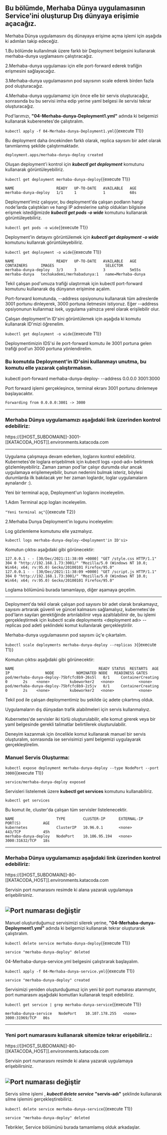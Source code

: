 ## Bu bölümde, Merhaba Dünya uygulamasının Service'ini oluşturup Dış dünyaya erişimie açacağız.


Merhaba Dünya uygulamasını dış dünayaya erişime açma işlemi için aşağıda ki adımları takip edeceğiz.

1.Bu bölümde kullanılmak üzere farklı bir Deployment belgesini kullanarak merhaba-dunya uyglamasını çalıştıracağız.

2.Merhaba-dunya uygulaması için elle port-forward ederek trafiğin erişmesini sağlayacağız.

3.Merhaba-dunya uygulamasının pod sayısının scale ederek birden fazla pod oluşturacağız.

4.Merhaba-dunya uygulamamız için önce elle bir servis oluşturacağız, sonrasında bu bu servisi imha edip yerine yaml belgesi ile servisi tekrar oluşturacağız.

Pod'larımızı, **"04-Merhaba-dunya-Deployment1.yml"** adında ki belgemizi kullanarak kuberenetes'de çalıştıralım.

`kubectl apply -f 04-Merhaba-dunya-Deployment1.yml`{{execute T1}}

Bu deployment daha öncekinden farklı olarak, replica sayısını bir adet olarak tanımlanmış şekilde çalıştırmaktadır.

```
deployment.apps/merhaba-dunya-deploy created
```

Oluşan deployment'i kontrol için ***kubectl get deployment*** komutunu kullanarak görüntüleyebiliriz.

`kubectl get deployment merhaba-dunya-deploy`{{execute T1}}

```
NAME                   READY   UP-TO-DATE   AVAILABLE   AGE
merhaba-dunya-deploy   1/1     1            1           68s
```

Deployment'imiz çalışıyor, bu deployment'da çalışan podların hangi node'larda çalıştıkları ve hangi IP adreslerine sahip oldukları bilgisine erişmek istediğimizde ***kubectl get pods -o wide*** komutunu kullanarak görüntüleyebiliriz.

`kubectl get pods -o wide`{{execute T1}}

Deployment'in detayını görüntülemek için ***kubectl get deployment -o wide*** komutunu kullanrak görüntüleyebiliriz.

`kubectl get deployment -o wide`{{execute T1}}

```
NAME                   READY   UP-TO-DATE   AVAILABLE   AGE     CONTAINERS      IMAGES                       SELECTOR
merhaba-dunya-deploy   3/3     3            3           5m55s   merhaba-dunya   techakademi/merhabadunya:1   name=Merhaba-dunya
```

Tekil çalışan pod'umuza trafiği ulaştırmak için kubectl port-forward komutunu kullanarak dış dünyanın erişimine açalım.

Port-forward komutunda, --address opsiyonunu kullanarak tüm adreslerde 3001 portunu dinleyerek, 3000 portuna iletmesini istiyoruz. Eğer --address opsiyonunun kullanmaz isek, uygulama yalnızca yerel olarak erişilebilir olur.


Çalışan deployment'in ID'sini görüntülemek için aşağıda ki komutu kullanarak ID'mizi öğrenelim.

`kubectl get deployment -o wide`{{execute T1}}

Deploymentimizin IDS'si ile port-forward komutu ile 3001 portuna gelen trafiği pod'un 3000 portuna yönlendirelim.

### Bu komutda Deployment'in ID'sini kullanmayı unutma, bu komutu elle yazarak çalıştırmalısın.

kubectl port-forward merhaba-dunya-deploy-<deployment-ID> --address 0.0.0.0 3001:3000

Port forward işlemi gerçekleşince, terminal ekranı 3001 portunu dinlemeye başlayacaktır.

```
Forwarding from 0.0.0.0:3001 -> 3000
```

---
### Merhaba Dünya uygulamamızı aşağıdaki link  üzerinden kontrol edebiliriz:

https://[[HOST_SUBDOMAIN]]-3001-[[KATACODA_HOST]].environments.katacoda.com

---

Uygulama çalışmaya devam ederken, loglarını kontrol edebiliriz. Kubernetes'de loglara erişebilmek için kubectl logs <pod-adı> belirterek gözlemleyebiliriz. Zaman zaman pod'lar çalışır durumda olur ancak uygulamaya erişilemeyebilir, bunun nedenini bulmak isteriz, böylesi durumlarda ilk bakılacak yer her zaman loglardır, loglar uygulamaların aynalarıdır :).


Yeni bir terminal açıp, Deployment'un loglarını inceleyelim.

1.Adım Terminal açıp logları inceleyelim.

`"Yeni terminal aç"`{{execute T2}}

2.Merhaba Dunya Deployment'in logunu inceleyelim:

Log gözlemleme komutunu elle yazmalıyız.

```
kubectl logs merhaba-dunya-deploy-<Deployment'in ID'si>
```

Komutun çıktısı aşağıdaki gibi görünecektir:
```
127.0.0.1 - - [30/Dec/2021:11:38:09 +0000] "GET /style.css HTTP/1.1" 304 0 "http://192.168.1.73:3001/" "Mozilla/5.0 (Windows NT 10.0; Win64; x64; rv:95.0) Gecko/20100101 Firefox/95.0"
127.0.0.1 - - [30/Dec/2021:11:38:09 +0000] "GET /script.js HTTP/1.1" 304 0 "http://192.168.1.73:3001/" "Mozilla/5.0 (Windows NT 10.0; Win64; x64; rv:95.0) Gecko/20100101 Firefox/95.0"
```
Loglama bölümünü burada tamamlayıp, diğer aşamaya geçelim.


----
Deployment'da tekil olarak çalışan pod sayısını bir adet olarak bırakamayız, sayısını artırarak güvenli ve güncel kalmasını sağlamalıyız, kubernetes'de pod'ların sayıları gerektiğinde artırılabilinir veya azaltılabilinir de, bu işlemi gerçekleştirmek için kubectl scale deployments <deployment adı> --replicas pod adeti şeklindeki komut kullanılarak gerçekleştirilir.

Merhaba-dunya uygulamasının pod sayısını üç'e çıkartalım.

`kubectl scale deployments merhaba-dunya-deploy --replicas 3`{{execute T1}}

Komutun çıktısı aşağıdaki gibi görünecektir:

```
NAME                                      READY STATUS  RESTARTS  AGE   IP                NODE          NOMINATED NODE   READINESS GATES
pod/merhaba-dunya-deploy-75bfcfc8b9-26s5l   0/1     ContainerCreating   0       2s    <none>         kubeworker2   <none>           <none>
pod/merhaba-dunya-deploy-75bfcfc8b9-2z5jv   0/1     ContainerCreating   0    	2s    <none>         kubeworker2   <none>           <none>
```
Tekil pod ile çalışan deploymentimiz bu şekilde üç adete çıkartmış olduk.

Uygulamaların dış dünyadan trafik alabilmeleri için servis kullanmalıyız.

Kubernetes'de servisler iki türlü oluşturulabilir, elle komut girerek veya bir yaml belgesinde gerekli talimatlar belirtilerek oluşturulabilir.

Deneyim kazanmak için öncelikle komut kullanarak manuel bir servis oluşturalım, sonrasında ise servisimizi yaml belgemizi uygulayarak gerçekleştirelim.

### Manuel Servis Oluşturma:
`kubectl expose deployment merhaba-dunya-deploy --type NodePort --port 3000`{{execute T1}}

`service/merhaba-dunya-deploy exposed`

Servisleri listelemek üzere **kubectl get services** komutunu kullanabiliriz.

```
kubectl get services
```
Bu komut ile, cluster'da çalışan tüm servisler listelenecektir.

```
NAME                   TYPE        CLUSTER-IP      EXTERNAL-IP   PORT(S)          AGE
kubernetes             ClusterIP   10.96.0.1       <none>        443/TCP          45h
merhaba-dunya-deploy   NodePort    10.106.95.194   <none>        3000:31632/TCP   18s
```

---
### Merhaba Dünya uygulamamızı aşağıdaki link  üzerinden kontrol edebiliriz:

https://[[HOST_SUBDOMAIN]]-80-[[KATACODA_HOST]].environments.katacoda.com

Servisin port numarasını resimde ki alana yazarak uygulamaya erişebilirsiniz.

![Port numarası değiştir](./assets/diffport.png)
---

Manuel oluşturduğumuz servisimizi silerek yerine, **"04-Merhaba-dunya-Deployment1.yml"** adında ki belgemizi kullanarak tekrar oluşturarak çalıştıralım.

`kubectl delete service merhaba-dunya-deploy`{{execute T1}}

```
service "merhaba-dunya-deploy" deleted
```

04-Merhaba-dunya-service.yml belgesini çalıştırarak başlayalım.

`kubectl apply -f 04-Merhaba-dunya-service.yml`{{execute T1}}

```
service "merhaba-dunya-deploy" created
```

Servisimizi yeniden oluşturduğumuz için yeni bir port numarası atanmıştır, port numarasını aşağıdaki komutları kullanarak tespit edebiliriz.

`kubectl get service | grep merhaba-dunya-service`{{execute T1}}

```
merhaba-dunya-service   NodePort    10.107.178.255   <none>        3000:31969/TCP   86s
```

---
### Yeni port numarasını kullanarak sitemize tekrar erişebiliriz.:

https://[[HOST_SUBDOMAIN]]-80-[[KATACODA_HOST]].environments.katacoda.com

Servisin port numarasını resimde ki alana yazarak uygulamaya erişebilirsiniz.

![Port numarası değiştir](./assets/diffport.png)
---

Servis silme işlemi , ***kubectl delete service*** **"servis-adı"** şeklinde kullanarak silme işlemini gerçekleştirebiliriz.

`kubectl delete service merhaba-dunya-service`{{execute T1}}

```
service "merhaba-dunya-deploy" deleted
```
Tebrikler, Service bölümünü burada tamamlamış olduk arkadaşlar.
